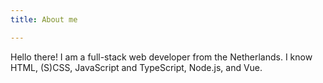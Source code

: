 ```yaml
---
title: About me

---
```


Hello there! I am a full-stack web developer from the Netherlands. I know HTML, (S)CSS, JavaScript and TypeScript, Node.js, and Vue.
